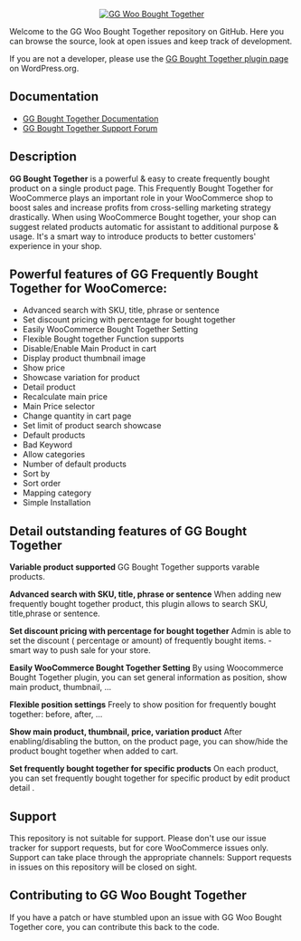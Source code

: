 <p align="center"><a href="https://gutengeek.com/"><img src="https://ps.w.org/gg-woo-bt/assets/icon-128x128.png" alt="GG Woo Bought Together"></a></p>

Welcome to the GG Woo Bought Together repository on GitHub. Here you can browse the source, look at open issues and keep track of development.

If you are not a developer, please use the [GG Bought Together plugin page](https://wordpress.org/plugins/gg-woo-bt/) on WordPress.org.

## Documentation
* [GG Bought Together Documentation](https://wpdocs.gitbook.io/gg-bought-together-for-woocommerce/)
* [GG Bought Together Support Forum](https://themelexus.ticksy.com/)

## Description
**GG Bought Together** is a powerful & easy to create frequently bought product on a single product page.
This Frequently Bought Together for WooCommerce plays an important role in your WooCommerce shop to boost sales and increase profits from cross-selling marketing strategy drastically.
When using WooCommerce Bought together, your shop can suggest related products automatic for assistant to additional purpose & usage.
It's a smart way to introduce products to better customers' experience in your shop.

## Powerful features of GG Frequently Bought Together for WooComerce:
* Advanced search with SKU, title, phrase or sentence
* Set discount pricing with percentage for bought together
* Easily WooCommerce Bought Together Setting
* Flexible Bought together Function supports
* Disable/Enable Main Product in cart
* Display product thumbnail image
* Show price
* Showcase variation for product
* Detail product
* Recalculate main price
* Main Price selector
* Change quantity in cart page
* Set limit of product search showcase
* Default products
* Bad Keyword
* Allow categories
* Number of default products
* Sort by
* Sort order
* Mapping category
* Simple Installation

## Detail outstanding features of GG Bought Together

**Variable product supported**
GG Bought Together supports varable products.

**Advanced search with SKU, title, phrase or sentence**
When adding new frequently bought together product, this plugin allows to search SKU, title,phrase or sentence.

**Set discount pricing with percentage for bought together**
Admin is able to set the discount ( percentage or amount) of frequently bought items. - smart way to push sale for your store.

**Easily WooCommerce Bought Together Setting**
By using Woocommerce Bought Together plugin, you can set general information as position, show main product, thumbnail, ...

**Flexible position settings**
Freely to show position for frequently bought together: before, after, ...

**Show main product, thumbnail, price, variation product**
After enabling/disabling the button, on the product page, you can show/hide the product bought together when added to cart.

**Set frequently bought together for specific products**
On each product, you can set frequently bought together for specific product by edit product detail .

## Support
This repository is not suitable for support. Please don't use our issue tracker for support requests, but for core WooCommerce issues only. Support can take place through the appropriate channels:
Support requests in issues on this repository will be closed on sight.

## Contributing to GG Woo Bought Together
If you have a patch or have stumbled upon an issue with GG Woo Bought Together core, you can contribute this back to the code.
